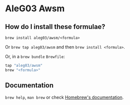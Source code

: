 # AleG03 Awsm

## How do I install these formulae?

`brew install aleg03/awsm/<formula>`

Or `brew tap aleg03/awsm` and then `brew install <formula>`.

Or, in a `brew bundle` `Brewfile`:

```ruby
tap "aleg03/awsm"
brew "<formula>"
```

## Documentation

`brew help`, `man brew` or check [Homebrew's documentation](https://docs.brew.sh).
